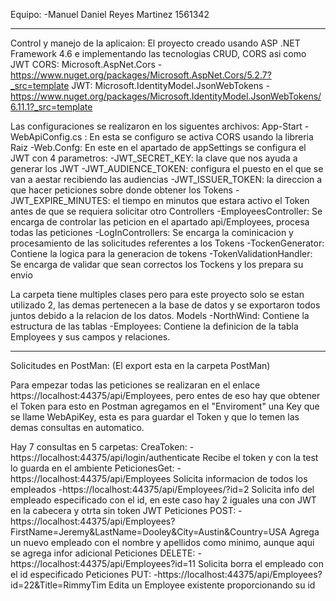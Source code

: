 Equipo:
-Manuel Daniel Reyes Martinez 1561342

------------------------------------------------------------------------------------------------------------------------------
Control y manejo de la aplicaion:
El proyecto creado usando ASP .NET Framework 4.6 e implementando las tecnologias CRUD, CORS asi como JWT
CORS: Microsoft.AspNet.Cors
  -https://www.nuget.org/packages/Microsoft.AspNet.Cors/5.2.7?_src=template
JWT: Microsoft.IdentityModel.JsonWebTokens
  -https://www.nuget.org/packages/Microsoft.IdentityModel.JsonWebTokens/6.11.1?_src=template

Las configuraciones se realizaron en los siguentes archivos:
App-Start
-WebApiConfig.cs : En esta se configuro se activa CORS usando la libreria
Raiz
-Web.Confg: En este en el apartado de appSettings se configura el JWT con 4 parametros:
  -JWT_SECRET_KEY: la clave que nos ayuda a generar los JWT
  -JWT_AUDIENCE_TOKEN: configura el puesto en el que se van a aestar recibiendo las audiencias
  -JWT_ISSUER_TOKEN: la direccion a que hacer peticiones sobre donde obtener los Tokens
  -JWT_EXPIRE_MINUTES: el tiempo en minutos que estara activo el Token antes de que se requiera solicitar otro
Controllers
-EmployeesController: Se encarga de controlar las peticion en el apartado api/Employees, procesa todas las peticiones
-LogInControllers: Se encarga la cominicacion y procesamiento de las solicitudes referentes a los Tokens
-TockenGenerator: Contiene la logica para la generacion de tokens
-TokenValidationHandler: Se encarga de validar que sean correctos los Tockens y los prepara su envio

La carpeta tiene multiples clases pero para este proyecto solo se estan utilizado 2, las demas pertenecen a la base de
datos y se exportaron todos juntos debido a la relacion de los datos.
Models
-NorthWind: Contiene la estructura de las tablas
-Employees: Contiene la definicion de la tabla Employees y sus campos y relaciones.

------------------------------------------------------------------------------------------------------------------------------
Solicitudes en PostMan: (El export esta en la carpeta PostMan)

Para empezar todas las peticiones se realizaran en el enlace https://localhost:44375/api/Employees, pero entes de eso
hay que obtener el Token para esto en Postman agregamos en el "Enviroment" una Key que se llame WebApiKey, esta es para
guardar el Token y que lo temen las demas consultas en automatico.

Hay 7 consultas en 5 carpetas:
CreaToken:
-https://localhost:44375/api/login/authenticate
  Recibe el token y con la test lo guarda en el ambiente
PeticionesGet:
-https://localhost:44375/api/Employees
  Solicita informacion de todos los empleados
-https://localhost:44375/api/Employees/?id=2
  Solicita info del empleado especificado con el id, en este caso hay 2 iguales una con JWT en la cabecera
  y otrta sin token JWT
Peticiones POST:
-https://localhost:44375/api/Employees?FirstName=Jeremy&LastName=Dooley&City=Austin&Country=USA
  Agrega un nuevo empleado con el nombre y apellidos como minimo, aunque aqui se agrega infor adicional
Peticiones DELETE:
-https://localhost:44375/api/Employees?id=11
  Solicita borra el empleado con el id especificado
Peticiones PUT:
-https://localhost:44375/api/Employees?id=22&Title=RimmyTim
  Edita un Employee existente proporcionando su id
